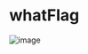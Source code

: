 # whatFlag
![image](https://github.com/ganeshs14/Dart-Projects/assets/87235927/7338e72b-df29-4001-8dba-b5bba4e5af33)
